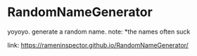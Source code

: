 # RandomNameGenerator

yoyoyo. generate a random name. note: *the names often suck

link: https://rameninspector.github.io/RandomNameGenerator/
